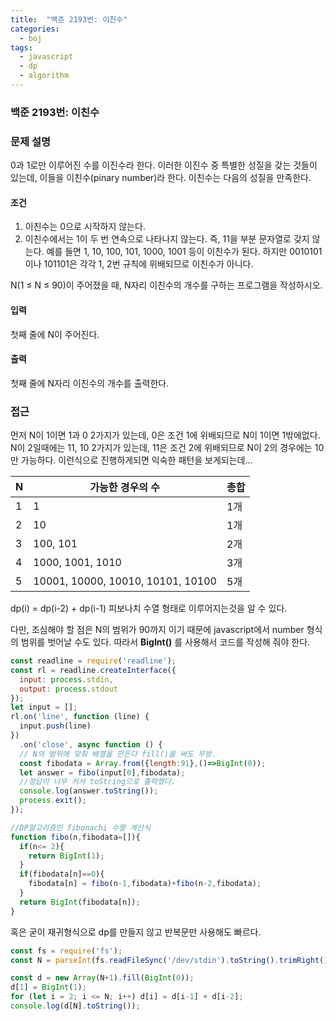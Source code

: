 ```yaml
---
title:  "백준 2193번: 이친수"
categories: 
  - boj
tags:
  - javascript
  - dp
  - algorithm
---
```

### 백준 2193번: 이친수

### 문제 설명   
0과 1로만 이루어진 수를 이진수라 한다. 이러한 이진수 중 특별한 성질을 갖는 것들이 있는데, 이들을 이친수(pinary number)라 한다. 이친수는 다음의 성질을 만족한다.
#### 조건
1. 이친수는 0으로 시작하지 않는다.
2. 이친수에서는 1이 두 번 연속으로 나타나지 않는다. 즉, 11을 부분 문자열로 갖지 않는다.
예를 들면 1, 10, 100, 101, 1000, 1001 등이 이친수가 된다. 하지만 0010101이나 101101은 각각 1, 2번 규칙에 위배되므로 이친수가 아니다.

N(1 ≤ N ≤ 90)이 주어졌을 때, N자리 이친수의 개수를 구하는 프로그램을 작성하시오.

#### 입력
첫째 줄에 N이 주어진다.
#### 출력
첫째 줄에 N자리 이친수의 개수를 출력한다.
### 접근   
먼저 N이 1이면 1과 0 2가지가 있는데, 0은 조건 1에 위배되므로 N이 1이면 1밖에없다.
N이 2일때에는 11, 10 2가지가 있는데, 11은 조건 2에 위배되므로 N이 2의 경우에는 10만 가능하다.
이런식으로 진행하게되면 익숙한 패턴을 보게되는데...


|N|가능한 경우의 수|총합|
|---|---|---|
|1|1|1개|
|2|10|1개|
|3|100, 101|2개|
|4|1000, 1001, 1010|3개|
|5|10001, 10000, 10010, 10101, 10100|5개|

dp(i) = dp(i-2) + dp(i-1)
피보나치 수열 형태로 이루어지는것을 알 수 있다.

다만, 조심해야 할 점은 N의 범위가 90까지 이기 때문에 javascript에서 number 형식의 범위를 벗어날 수도 있다.
따라서 **BigInt()** 를 사용해서 코드를 작성해 줘야 한다.


```js
const readline = require('readline');
const rl = readline.createInterface({
  input: process.stdin,
  output: process.stdout
});
let input = [];
rl.on('line', function (line) {
  input.push(line)
})
  .on('close', async function () {
  // N의 범위에 맞춰 배열을 만든다 fill()을 써도 무방.
  const fibodata = Array.from({length:91},()=>BigInt(0));  
  let answer = fibo(input[0],fibodata);
  //정답이 너무 커서 toString으로 출력했다.  
  console.log(answer.toString());
  process.exit();
});

//DP알고리즘인 fibonachi 수열 계산식
function fibo(n,fibodata=[]){
  if(n<= 2){
    return BigInt(1);
  }
  if(fibodata[n]==0){
    fibodata[n] = fibo(n-1,fibodata)+fibo(n-2,fibodata);
  }
  return BigInt(fibodata[n]);
}
```

혹은 굳이 재귀형식으로 dp를 만들지 않고 반복문만 사용해도 빠르다.
```js
const fs = require('fs');
const N = parseInt(fs.readFileSync('/dev/stdin').toString().trimRight());

const d = new Array(N+1).fill(BigInt(0));
d[1] = BigInt(1);
for (let i = 2; i <= N; i++) d[i] = d[i-1] + d[i-2];
console.log(d[N].toString());
```